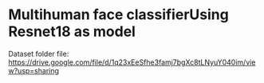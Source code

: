 # Multihuman face classifierUsing Resnet18 as model






Dataset folder file:
https://drive.google.com/file/d/1q23xEeSfhe3famj7bgXc8tLNyuY040im/view?usp=sharing

